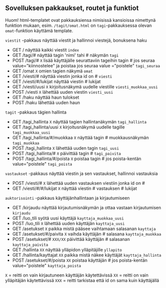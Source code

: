 ## Sovelluksen pakkaukset, routet ja funktiot

Huom! html-templatet ovat pakkauksiensa nimisissä kansioissa nimettynä funktion mukaan, esim. `/tagit/omat.html` on `tagi`-pakkauksessa olevan `omat`-funktion käyttämä template.

`viestit` -pakkaus näyttää viestit ja hallinnoi viestejä, bonuksena haku
  * GET / näyttää kaikki viestit `index`
  * GET /tagi/# näyttää tagin 'nimi' tahi # näkymän `tagi` 
  * POST /tagi/# `X` lisää käyttäjälle seurattaviin tageihin tagin # jos seuraa value="kiinnostelee" ja poistaa jos seuraa value ="poistele" `tagi_seuraa`
  * GET /omat `X` omien tagien näkymä `omat`  
  * GET /viesti/# näyttää viestin jonka id on # `viesti`
  * GET /viesti/#/lukijat näyttää viestin # lukijat
  * GET /viesti/uusi `X` kirjoitusnäkymä uudelle viestille `viesti_muokkaa_uusi`
  * POST /viesti `X` lähettää uuden viestin `viesti_uusi`
  * GET /haku näyttää haun tulokset
  * POST /haku lähettää uuden haun

 `tagit` -pakkaus tägien hallinta
  * GET /tagi_hallinta `X` näyttää tagien hallintanäkymän `tagi_hallinta`
  * GET /tagi_hallinta/uusi `X` kirjoitusnäkymä uudelle tagille `tagi_muokkaa_uusi`
  * GET /tagi_hallinta/#/muokkaa `X` näyttää tagin # muokkausnäkymän `tagi_muokkaa`
  * POST /tagi_hallinta `X` lähettää uuden tagin `tagi_uusi`
  * POST /tagi_hallinta/# `X` päivittää tagin # `tagi_paivita`
  * POST /tagi_hallinta/#/poista `X` poistaa tagin # jos poista-kentän value="poistele" `tagi_poista`


`vastaukset` -pakkaus näyttää viestin ja sen vastaukset, hallinnoi vastauksia 
  * POST /viesti/# `X` lähettää uuden vastauksen viestiin jonka id on #
  * GET /viesti/#/#/lukijat `X` näyttää viestin # vastauksen # lukijat
 

`auktorisointi` -pakkaus käyttäjänhallintaan ja kirjautumiseen
  * GET /kirjaudu näyttää kirjautumisnäkymän ja ottaa vastaan kirjautumisen `kirjaudu`
  * GET /luo_tili syötä uusi käyttäjä `kayttaja_muokkaa_uusi`
  * POST /luo_tili `X` lähettää uuden käyttäjän `kayttaja_uusi`
  * GET /asetukset `X` paikka mistä pääsee vaihtamaan salasanan `kayttaja` 
  * GET /asetukset/#/paivita `X` vaihda käyttäjän # salasana `kayttaja_muokkaa`
  * POST /asetukset/# `XXX/XX` päivittää käyttäjän # salasanan `kayttaja_paivita`
  * GET /hallinta `XX` näyttää ylläpidon ylläpitäjille `yllapito`
  * GET /hallinta/kayttajat `XX` paikka mistä näkee käyttäjät `kayttaja_hallinta` 
  * POST /asetukset/#/poista `XX` poistaa käyttäjän # jos poista-kentän value="poistele" `kayttaja_poista`
    
`X` = reitti on vain kirjautuneen käyttäjän käytettävissä
`XX` = reitti on vain ylläpitäjän käytettävissä
`XXX` = reitti tarkistaa että id on sama kuin käyttäjällä